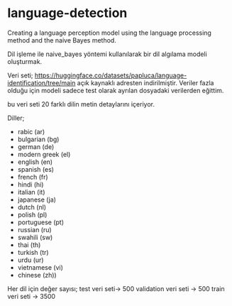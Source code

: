 # language-detection
Creating a language perception model using the language processing method and the naive Bayes method. 

Dil işleme ile naive_bayes yöntemi kullanılarak bir dil algılama modeli oluşturmak.

Veri seti; https://huggingface.co/datasets/papluca/language-identification/tree/main açık kaynaklı adresten indirilmiştir. Veriler fazla olduğu için modeli sadece test olarak ayrılan dosyadaki verilerden eğittim.

bu veri seti 20 farklı dilin metin detaylarını içeriyor.

Diller; 
* rabic (ar)
* bulgarian (bg)
* german (de)
* modern greek (el)
* english (en)
* spanish (es)
* french (fr)
* hindi (hi)
* italian (it)
* japanese (ja)
* dutch (nl)
* polish (pl)
* portuguese (pt)
* russian (ru)
* swahili (sw)
* thai (th)
* turkish (tr)
* urdu (ur)
* vietnamese (vi)
* chinese (zh)) 

Her dil için değer sayısı;
test veri seti-> 500
validation veri seti -> 500
train veri seti -> 3500
